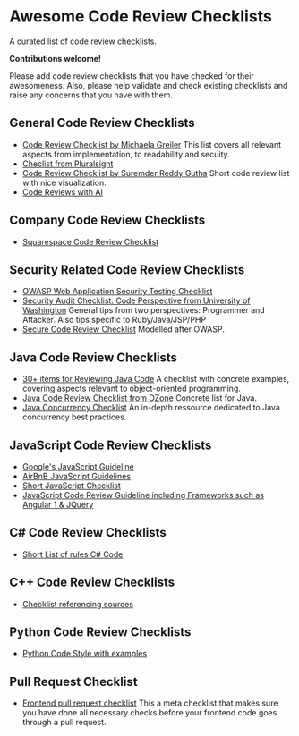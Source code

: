 # Awesome Code Review Checklists

A curated list of code review checklists. 

**Contributions welcome!**

Please add code review checklists that you have checked for their awesomeness. 
Also, please help validate and check existing checklists and raise any concerns that you have with them.


## General Code Review Checklists
- [Code Review Checklist by Michaela Greiler](https://www.michaelagreiler.com/code-review-checklist-2/) This list covers all relevant aspects from implementation, to readability and secuity.
- [Checlist from Pluralsight](https://www.pluralsight.com/blog/software-development/code-review-checklist)
- [Code Review Checklist by Suremder Reddy Gutha](https://www.evoketechnologies.com/blog/code-review-checklist-perform-effective-code-reviews/) Short code review list with nice visualization.
- [Code Reviews with AI](https://www.codeant.ai/blogs/code-reviews-with-ai)

## Company Code Review Checklists
- [Squarespace Code Review Checklist](https://static1.squarespace.com/static/56ab961ecbced617ccd2461e/t/5d39b9a65283fc0001e995b8/1564064166997/Squarespace+Code+Review+Checklist.pdf)

## Security Related Code Review Checklists
- [OWASP Web Application Security Testing Checklist](https://github.com/0xRadi/OWASP-Web-Checklist)
- [Security Audit Checklist: Code Perspective from University of Washington](https://courses.cs.washington.edu/courses/cse403/10wi/lectures/security_audit_checklist.pdf) General tips from two perspectives: Programmer and Attacker. Also tips specific to Ruby/Java/JSP/PHP
- [Secure Code Review Checklist](https://github.com/softwaresecured/secure-code-review-checklist) Modelled after OWASP.

## Java Code Review Checklists
- [30+ items for Reviewing Java Code](https://www.java-success.com/30-java-code-review-checklist-items/)  A checklist with concrete examples, covering aspects relevant to object-oriented programming.
- [Java Code Review Checklist from DZone](https://dzone.com/articles/java-code-review-checklist) Concrete list for Java.
- [Java Concurrency Checklist](https://github.com/code-review-checklists/java-concurrency) An in-depth ressource dedicated to Java concurrency best practices.

## JavaScript Code Review Checklists
- [Google's JavaScript Guideline](https://google.github.io/styleguide/jsguide.html)
- [AirBnB JavaScript Guidelines](https://github.com/airbnb/javascript)
- [Short JavaScript Checklist](https://github.com/itsallrelative/Javascript-Code-Review-Checklist)
- [JavaScript Code Review Guideline including Frameworks such as Angular 1 & JQuery](https://github.com/kdsingharneja/the-javascript-code-review-checklist)

## C# Code Review Checklists
- [Short List of rules C# Code](https://github.com/samuelwill/csharp-code-review-checklist)

## C++ Code Review Checklists
- [Checklist referencing sources](https://github.com/swomack/cpp-code-review-checklist)

## Python Code Review Checklists
- [Python Code Style with examples](https://docs.python-guide.org/writing/style/)


## Pull Request Checklist
- [Frontend pull request checklist](https://github.com/sapegin/frontend-pull-request-checklist) This a meta checklist that makes sure you have done all necessary checks before your frontend code goes through a pull request.

